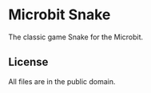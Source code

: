 # Microbit Snake

The classic game Snake for the Microbit.

## License

All files are in the public domain.
